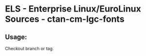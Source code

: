 # ELS - Enterprise Linux/EuroLinux Sources - ctan-cm-lgc-fonts 
## Usage:
  Checkout branch or tag.
